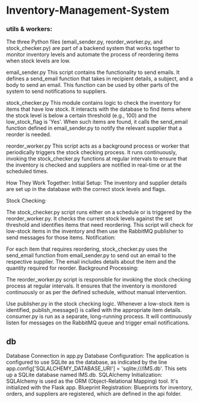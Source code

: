 # Inventory-Management-System


### utils & workers:
 The three Python files (email_sender.py, reorder_worker.py, and stock_checker.py) are part of a backend system that works together to monitor inventory levels and automate the process of reordering items when stock levels are low.

 email_sender.py
This script contains the functionality to send emails. It defines a send_email function that takes in recipient details, a subject, and a body to send an email. This function can be used by other parts of the system to send notifications to suppliers.

stock_checker.py
This module contains logic to check the inventory for items that have low stock. It interacts with the database to find items where the stock level is below a certain threshold (e.g., 100) and the low_stock_flag is 'Yes'. When such items are found, it calls the send_email function defined in email_sender.py to notify the relevant supplier that a reorder is needed.

reorder_worker.py
This script acts as a background process or worker that periodically triggers the stock checking process. It runs continuously, invoking the stock_checker.py functions at regular intervals to ensure that the inventory is checked and suppliers are notified in real-time or at the scheduled times.

How They Work Together:
Initial Setup: The inventory and supplier details are set up in the database with the correct stock levels and flags.

Stock Checking:

The stock_checker.py script runs either on a schedule or is triggered by the reorder_worker.py.
It checks the current stock levels against the set threshold and identifies items that need reordering. This script will check for low-stock items in the inventory and then use the RabbitMQ publisher to send messages for those items.
Notification:

For each item that requires reordering, stock_checker.py uses the send_email function from email_sender.py to send out an email to the respective supplier.
The email includes details about the item and the quantity required for reorder.
Background Processing:

The reorder_worker.py script is responsible for invoking the stock checking process at regular intervals.
It ensures that the inventory is monitored continuously or as per the defined schedule, without manual intervention.

Use publisher.py in the stock checking logic. Whenever a low-stock item is identified, publish_message() is called with the appropriate item details.
consumer.py is run as a separate, long-running process. It will continuously listen for messages on the RabbitMQ queue and trigger email notifications.

## db

Database Connection in app.py
Database Configuration: The application is configured to use SQLite as the database, as indicated by the line app.config['SQLALCHEMY_DATABASE_URI'] = 'sqlite:///IMS.db'. This sets up a SQLite database named IMS.db.
SQLAlchemy Initialization: SQLAlchemy is used as the ORM (Object-Relational Mapping) tool. It's initialized with the Flask app.
Blueprint Registration: Blueprints for inventory, orders, and suppliers are registered, which are defined in the api folder.